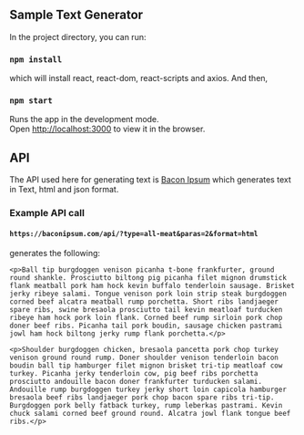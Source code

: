 ## Sample Text Generator

In the project directory, you can run:

### `npm install`

which will install react, react-dom, react-scripts and axios. And then,

### `npm start`

Runs the app in the development mode.<br>
Open [http://localhost:3000](http://localhost:3000) to view it in the browser.

## API

The API used here for generating text is [Bacon Ipsum](https://baconipsum.com) which generates text in Text, html and json format.

### Example API call

#### `https://baconipsum.com/api/?type=all-meat&paras=2&format=html`

generates the following:

```
<p>Ball tip burgdoggen venison picanha t-bone frankfurter, ground round shankle. Prosciutto biltong pig picanha filet mignon drumstick flank meatball pork ham hock kevin buffalo tenderloin sausage. Brisket jerky ribeye salami. Tongue venison pork loin strip steak burgdoggen corned beef alcatra meatball rump porchetta. Short ribs landjaeger spare ribs, swine bresaola prosciutto tail kevin meatloaf turducken ribeye ham hock pork loin flank. Corned beef rump sirloin pork chop doner beef ribs. Picanha tail pork boudin, sausage chicken pastrami jowl ham hock biltong jerky rump flank porchetta.</p>

<p>Shoulder burgdoggen chicken, bresaola pancetta pork chop turkey venison ground round rump. Doner shoulder venison tenderloin bacon boudin ball tip hamburger filet mignon brisket tri-tip meatloaf cow turkey. Picanha jerky tenderloin cow, pig beef ribs porchetta prosciutto andouille bacon doner frankfurter turducken salami. Andouille rump burgdoggen turkey jerky short loin capicola hamburger bresaola beef ribs landjaeger pork chop bacon spare ribs tri-tip. Burgdoggen pork belly fatback turkey, rump leberkas pastrami. Kevin chuck salami corned beef ground round. Alcatra jowl flank tongue beef ribs.</p>
```
